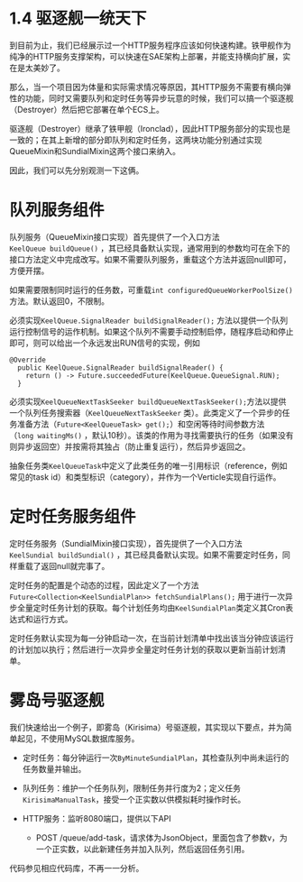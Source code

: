 # 1.4 驱逐舰一统天下

到目前为止，我们已经展示过一个HTTP服务程序应该如何快速构建。铁甲舰作为纯净的HTTP服务支撑架构，可以快速在SAE架构上部署，并能支持横向扩展，实在是太美妙了。

那么，当一个项目因为体量和实际需求情况等原因，其HTTP服务不需要有横向弹性的功能，同时又需要队列和定时任务等异步玩意的时候，我们可以搞一个驱逐舰（Destroyer）然后把它部署在单个ECS上。

驱逐舰（Destroyer）继承了铁甲舰（Ironclad），因此HTTP服务部分的实现也是一致的；在其上新增的部分即队列和定时任务，这两块功能分别通过实现QueueMixin和SundialMixin这两个接口来纳入。

因此，我们可以先分别观测一下这俩。

# 队列服务组件

队列服务（QueueMixin接口实现）首先提供了一个入口方法`KeelQueue buildQueue()`
，其已经具备默认实现，通常用到的参数均可在余下的接口方法定义中完成改写。如果不需要队列服务，重载这个方法并返回null即可，方便开摆。

如果需要限制同时运行的任务数，可重载`int configuredQueueWorkerPoolSize()`方法。默认返回0，不限制。

必须实现`KeelQueue.SignalReader buildSignalReader();`
方法以提供一个队列运行控制信号的运作机制。如果这个队列不需要手动控制启停，随程序启动和停止即可，则可以给出一个永远发出RUN信号的实现，例如

    @Override
      public KeelQueue.SignalReader buildSignalReader() {
        return () -> Future.succeededFuture(KeelQueue.QueueSignal.RUN);
      }

必须实现`KeelQueueNextTaskSeeker buildQueueNextTaskSeeker();`方法以提供一个队列任务搜索器（`KeelQueueNextTaskSeeker`
类）。此类定义了一个异步的任务准备方法（`Future<KeelQueueTask> get();`）和空闲等待时间参数方法（`long waitingMs()`
，默认10秒）。该类的作用为寻找需要执行的任务（如果没有则异步返回空）并按需将其独占（防止重复运行），然后异步返回之。

抽象任务类`KeelQueueTask`中定义了此类任务的唯一引用标识（reference，例如常见的task id）和类型标识（category），并作为一个Verticle实现自行运作。

# 定时任务服务组件

定时任务服务（SundialMixin接口实现），首先提供了一个入口方法`KeelSundial buildSundial()`
，其已经具备默认实现。如果不需要定时任务，同样重载了返回null就完事了。

定时任务的配置是个动态的过程，因此定义了一个方法`Future<Collection<KeelSundialPlan>> fetchSundialPlans();`
用于进行一次异步全量定时任务计划的获取。每个计划任务均由`KeelSundialPlan`类定义其Cron表达式和运行方式。

定时任务默认实现为每一分钟启动一次，在当前计划清单中找出该当分钟应该运行的计划加以执行；然后进行一次异步全量定时任务计划的获取以更新当前计划清单。

# 雾岛号驱逐舰

我们快速给出一个例子，即雾岛（Kirisima）号驱逐舰，其实现以下要点，并为简单起见，不使用MySQL数据库服务。

* 定时任务：每分钟运行一次`ByMinuteSundialPlan`，其检查队列中尚未运行的任务数量并输出。

* 队列任务：维护一个任务队列，限制任务并行度为2；定义任务`KirisimaManualTask`，接受一个正实数以供模拟耗时操作时长。

* HTTP服务：监听8080端口，提供以下API

    * POST /queue/add-task，请求体为JsonObject，里面包含了参数v，为一个正实数，以此新建任务并加入队列，然后返回任务引用。

代码参见相应代码库，不再一一分析。